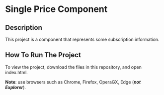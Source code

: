# Single Price Component

## Description

This project is a component that represents some subscription information.

## How To Run The Project

To view the project, download the files in this repository, and open index.html.

**Note**: use browsers such as Chrome, Firefox, OperaGX, Edge (***not Explorer***).
